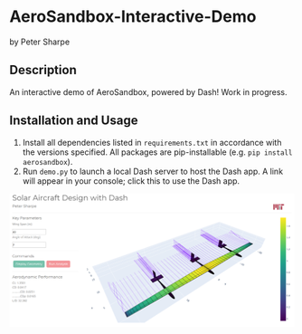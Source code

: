 # AeroSandbox-Interactive-Demo
by Peter Sharpe

## Description
An interactive demo of AeroSandbox, powered by Dash! Work in progress.

## Installation and Usage
1. Install all dependencies listed in `requirements.txt` in accordance with the versions specified. All packages are pip-installable (e.g. `pip install aerosandbox`).
2. Run `demo.py` to launch a local Dash server to host the Dash app. A link will appear in your console; click this to use the Dash app.


![Screenshot of Demo](assets/screenshot.png)